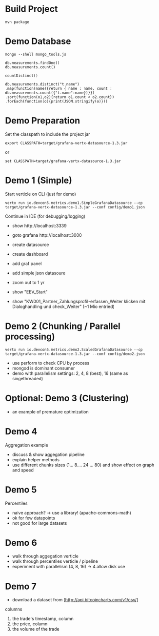 Build Project
=============

    mvn package
    
Demo Database
=============
  
    mongo --shell mongo_tools.js

    db.measurements.findOne()
    db.measurements.count()
  
    countDistinct()
    
    db.measurements.distinct("t.name")
    .map(function(name){return { name : name, count : db.measurements.count({"t.name":name})}})
    .sort(function(o1,o2){return o1.count < o2.count})
    .forEach(function(o){print(JSON.stringify(o)}))
    
Demo Preparation
================

Set the classpath to include the project jar

    export CLASSPATH=target/grafana-vertx-datasource-1.3.jar
    
or

    set CLASSPATH=target/grafana-vertx-datasource-1.3.jar

Demo 1 (Simple)
======

Start verticle on CLI (just for demo)
    
    vertx run io.devcon5.metrics.demo1.SimpleGrafanaDatasource --cp target/grafana-vertx-datasource-1.3.jar --conf config/demo1.json
    
Continue in IDE (for debugging/logging)
    
- show http://localhost:3339
- goto grafana http://localhost:3000
- create datasource
- create dashboard
- add graf panel
- add simple json datasoure
- zoom out to 1 yr

- show "EEV_Start"
- show "KW001_Partner_Zahlungsprofil-erfassen_Weiter klicken mit Dialoghandling und check_Weiter" (~1 Mio entried)

Demo 2 (Chunking / Parallel processing)
======

    vertx run io.devcon5.metrics.demo2.ScaledGrafanaDatasource --cp target/grafana-vertx-datasource-1.3.jar --conf config/demo2.json

- use perform to check CPU by process
- mongod is dominant consumer
- demo with parallelism settings: 2, 4, 8 (best), 16 (same as singethreaded)

Optional: Demo 3 (Clustering)
======

- an example of premature optimization

Demo 4
======

Aggregation example

- discuss & show aggegation pipeline
- explain helper methods
- use different chunks sizes (1... 8.... 24 ... 80) and show effect on graph and speed

Demo 5
======

Percentiles

- naive approach? -> use a library! (apache-commons-math)
- ok for few datapoints
- not good for large datasets

Demo 6
======

- walk through aggegation verticle
- walk through percentiles verticle / pipeline
- experiment with parallelism (4, 8, 16) -> 4 allow disk use


Demo 7
======
- download a dataset from [http://api.bitcoincharts.com/v1/csv/]

columns
1) the trade's timestamp, column 
2) the price, column 
3) the volume of the trade

